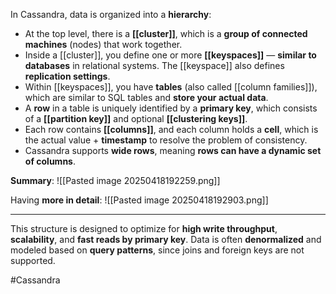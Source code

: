 In Cassandra, data is organized into a **hierarchy**:
- At the top level, there is a **[[cluster]]**, which is a **group of connected machines** (nodes) that work together.
- Inside a [[cluster]], you define one or more **[[keyspaces]]** — **similar to databases** in relational systems. The [[keyspace]] also defines **replication settings**.
- Within [[keyspaces]], you have **tables** (also called [[column families]]), which are similar to SQL tables and **store your actual data**.
- A **row** in a table is uniquely identified by a **primary key**, which consists of a **[[partition key]]** and optional **[[clustering keys]]**.
- Each row contains **[[columns]]**, and each column holds a **cell**, which is the actual value + **timestamp** to resolve the problem of consistency.
- Cassandra supports **wide rows**, meaning **rows can have a dynamic set of columns**.

**Summary**:
![[Pasted image 20250418192259.png]]

Having **more in detail**:
![[Pasted image 20250418192903.png]]

---
This structure is designed to optimize for **high write throughput**, **scalability**, and **fast reads by primary key**. Data is often **denormalized** and modeled based on **query patterns**, since joins and foreign keys are not supported.

#Cassandra